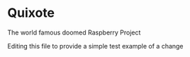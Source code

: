 # Quixote
The world famous doomed Raspberry Project


Editing this file to provide a simple test example of a change